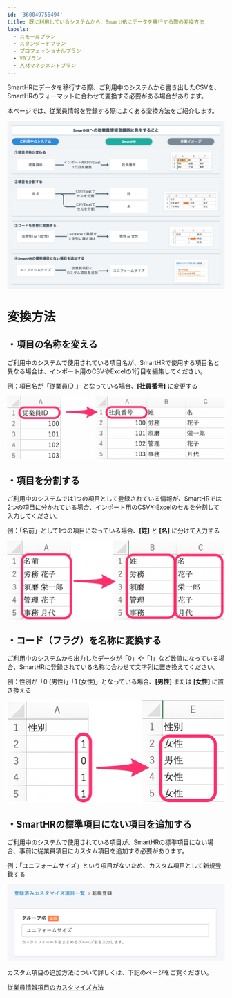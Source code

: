 ```yaml
---
id: '360049756494'
title: 既に利用しているシステムから、SmartHRにデータを移行する際の変換方法
labels:
  - スモールプラン
  - スタンダードプラン
  - プロフェッショナルプラン
  - ¥0プラン
  - 人材マネジメントプラン
---
```

SmartHRにデータを移行する際、ご利用中のシステムから書き出したCSVを、SmartHRのフォーマットに合わせて変換する必要がある場合があります。

本ページでは、従業員情報を登録する際によくある変換方法をご紹介します。

![image__1_.png](./image__1_.png)

# 変換方法

## ・項目の名称を変える

ご利用中のシステムで使用されている項目名が、SmartHRで使用する項目名と異なる場合は、インポート用のCSVやExcelの1行目を編集してください。

例：項目名が「従業員ID **」** となっている場合、**\[社員番号\]** に変更する

![img001.png](./img001.png)

## ・項目を分割する

ご利用中のシステムでは1つの項目として登録されている情報が、SmartHRでは2つの項目に分かれている場合、インポート用のCSVやExcelのセルを分割して入力してください。

例：「名前」として1つの項目になっている場合、**\[姓\]** と **\[名\]** に分けて入力する

![img002-1.png](./img002-1.png)

## ・コード（フラグ）を名称に変換する

ご利用中のシステムから出力したデータが「0」や「1」など数値になっている場合、SmartHRに登録されている名称に合わせて文字列に置き換えてください。

例：性別が「0 (男性)」「1 (女性)」となっている場合、**\[男性\]** または **\[女性\]** に置き換える

![img003.png](./img003.png)

## ・SmartHRの標準項目にない項目を追加する

ご利用中のシステムで使用されている項目が、SmartHRの標準項目にない場合、事前に従業員項目にカスタム項目を追加する必要があります。

例：「ユニフォームサイズ」という項目がないため、カスタム項目として新規登録する

![img004.png](./img004.png)

カスタム項目の追加方法について詳しくは、下記のページをご覧ください。

[従業員情報項目のカスタマイズ方法](https://knowledge.smarthr.jp/hc/ja/articles/360026265513)
